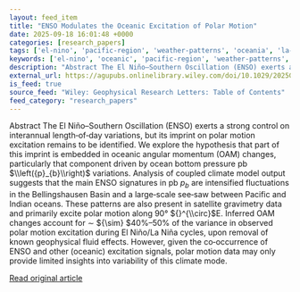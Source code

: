 ```yaml
---
layout: feed_item
title: "ENSO Modulates the Oceanic Excitation of Polar Motion"
date: 2025-09-18 16:01:48 +0000
categories: [research_papers]
tags: ['el-nino', 'pacific-region', 'weather-patterns', 'oceania', 'la-nina']
keywords: ['el-nino', 'oceanic', 'pacific-region', 'weather-patterns', 'modulates', 'enso', 'oceania', 'la-nina']
description: "Abstract The El Niño–Southern Oscillation (ENSO) exerts a strong control on interannual length‐of‐day variations, but its imprint on polar motion excitation ..."
external_url: https://agupubs.onlinelibrary.wiley.com/doi/10.1029/2025GL118576?af=R
is_feed: true
source_feed: "Wiley: Geophysical Research Letters: Table of Contents"
feed_category: "research_papers"
---
```


Abstract The El Niño–Southern Oscillation (ENSO) exerts a strong control on interannual length‐of‐day variations, but its imprint on polar motion excitation remains to be identified. We explore the hypothesis that part of this imprint is embedded in oceanic angular momentum (OAM) changes, particularly that component driven by ocean bottom pressure pb $\\left({p}_{b}\\right)$ variations. Analysis of coupled climate model output suggests that the main ENSO signatures in pb ${p}_{b}$ are intensified fluctuations in the Bellingshausen Basin and a large‐scale see‐saw between Pacific and Indian oceans. These patterns are also present in satellite gravimetry data and primarily excite polar motion along 90° ${}^{\\circ}$E. Inferred OAM changes account for ∼ ${\\sim} $40%–50% of the variance in observed polar motion excitation during El Niño/La Niña cycles, upon removal of known geophysical fluid effects. However, given the co‐occurrence of ENSO and other (oceanic) excitation signals, polar motion data may only provide limited insights into variability of this climate mode.

[Read original article](https://agupubs.onlinelibrary.wiley.com/doi/10.1029/2025GL118576?af=R)
